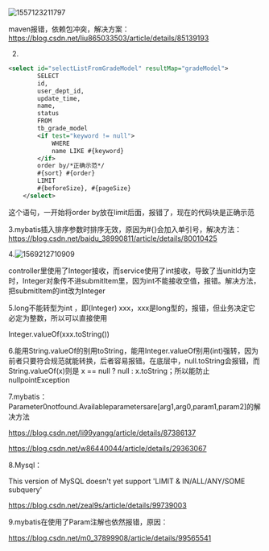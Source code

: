 ![1557123211797](C:\Users\Administrator\AppData\Roaming\Typora\typora-user-images\1557123211797.png)

maven报错，依赖包冲突，解决方案：https://blog.csdn.net/liu865033503/article/details/85139193



2.

```xml
<select id="selectListFromGradeModel" resultMap="gradeModel">
        SELECT
        id,
        user_dept_id,
        update_time,
        name,
        status
        FROM
        tb_grade_model
        <if test="keyword != null">
            WHERE
            name LIKE #{keyword}
        </if>
        order by/*正确示范*/
        #{sort} #{order}
        LIMIT
        #{beforeSize}, #{pageSize}
    </select>
```

这个语句，一开始将order by放在limit后面，报错了，现在的代码块是正确示范

3.mybatis插入排序参数时排序无效，原因为#{}会加入单引号，解决方法：https://blog.csdn.net/baidu_38990811/article/details/80010425



4.![1569212710909](C:\Users\Administrator\AppData\Roaming\Typora\typora-user-images\1569212710909.png)

controller里使用了Integer接收，而service使用了int接收，导致了当unitId为空时，Integer对象传不进submitItem里，因为int不能接收空值，报错。解决方法，把submitItem的int改为Integer

5.long不能转型为int ，即(Integer) xxx，xxx是long型的，报错，但业务决定它必定为整数，所以可以直接使用

Integer.valueOf(xxx.toString())



6.能用String.valueOf的别用toString，能用Integer.valueOf别用(int)强转，因为前者只要符合规范就能转换，后者容易报错。在底层中，null.toString会报错，而String.valueOf(x)则是 x == null ? null : x.toString；所以能防止nullpointException



7.mybatis：Parameter0notfound.Availableparametersare[arg1,arg0,param1,param2]的解决方法

https://blog.csdn.net/li99yangg/article/details/87386137

https://blog.csdn.net/w86440044/article/details/29363067

8.Mysql：

This version of MySQL doesn't yet support 'LIMIT & IN/ALL/ANY/SOME subquery'

https://blog.csdn.net/zeal9s/article/details/99739003



9.mybatis在使用了Param注解也依然报错，原因：

https://blog.csdn.net/m0_37899908/article/details/99565541

